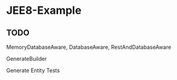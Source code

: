 # JEE8-Example

## TODO
MemoryDatabaseAware, DatabaseAware, RestAndDatabaseAware

GenerateBuilder

Generate Entity Tests
